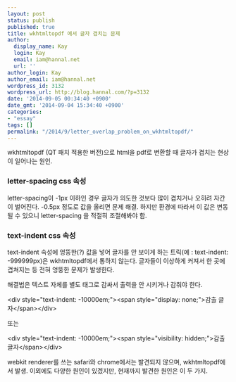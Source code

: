 ```yaml
---
layout: post
status: publish
published: true
title: wkhtmltopdf 에서 글자 겹치는 문제
author:
  display_name: Kay
  login: Kay
  email: iam@hannal.net
  url: ''
author_login: Kay
author_email: iam@hannal.net
wordpress_id: 3132
wordpress_url: http://blog.hannal.com/?p=3132
date: '2014-09-05 00:34:40 +0900'
date_gmt: '2014-09-04 15:34:40 +0900'
categories:
- "essay"
tags: []
permalink: "/2014/9/letter_overlap_problem_on_wkhtmltopdf/"
---
```

<p>wkhtmltopdf (QT 패치 적용한 버전)으로 html을 pdf로 변환할 때 글자가 겹치는 현상이 일어나는 원인.</p>
<h3>letter-spacing css 속성</h3>
<p>letter-spacing이 -1px 이하인 경우 글자가 의도한 것보다 많이 겹치거나 오히려 자간이 벌어진다. -0.5px 정도로 값을 올리면 문제 해결. 하지만 환경에 따라서 이 값은 변동될 수 있으니 letter-spacing 을 적절히 조절해봐야 함.</p>
<h3>text-indent css 속성</h3>
<p>text-indent 속성에 엉뚱한(?) 값을 넣어 글자를 안 보이게 하는 트릭(예 : text-indent: -999999px)은 wkhtmltopdf에서 통하지 않는다. 글자들이 이상하게 커져서 한 곳에 겹쳐지는 등 전혀 엉뚱한 문제가 발생한다.</p>
<p>해결법은 텍스트 자체를 별도 태그로 감싸서 출력을 안 시키거나 감춰야 한다.</p>
<p>&lt;div style="text-indent: -10000em;"&gt;&lt;span style="display: none;"&gt;감출 글자&lt;/span&gt;&lt;/div&gt;</p>
<p>또는</p>
<p>&lt;div style="text-indent: -10000em;"&gt;&lt;span style="visibility: hidden;"&gt;감출 글자&lt;/span&gt;&lt;/div&gt;</p>
<p>webkit renderer를 쓰는 safari와 chrome에서는 발견되지 않으며, wkhtmltopdf에서 발생. 이외에도 다양한 원인이 있겠지만, 현재까지 발견한 원인은 이 두 가지.</p>
